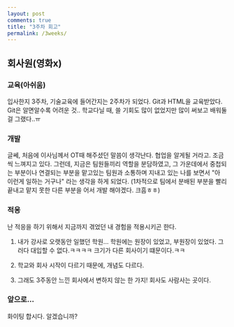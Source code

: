 ```yaml
---
layout: post
comments: true
title: "3주차 회고"
permalink: /3weeks/
---
```


## 회사원(영화x)

### 교육(아쉬움)
입사한지 3주차, 기술교육에 들어간지는 2주차가 되었다.
Git과 HTML을 교육받았다.
Git은 알면알수록 어려운 것..
학교다닐 때, 쓸 기회도 많이 없었지만 많이 써보고 배워둘 걸 그랬다..ㅠ

### 개발
글쎄, 처음에 이사님께서 OT때 해주셨던 말씀이 생각난다.
협업을 알게될 거라고. 조금씩 느껴지고 있다.
그런데, 지금은 팀원들끼리 역할을 분담하였고,
그 가운데에서 중첩되는 부분이나 연결되는 부분을 맡고있는 팀원과 소통하며 지내고 있는 나를 보면서
"아 이런게 일하는 거구나" 라는 생각을 하게 되었다.
(1차적으로 팀에서 분배된 부분을 빨리 끝내고 맡지 못한 다른 부분을 어서 개발 해야겠다. 크흠ㅎㅎ)

### 적응
난 적응을 하기 위해서 지금까지 겪었던 내 경험을 적용시키곤 한다.

1. 내가 강사로 오랫동안 일했던 학원...
학원에는 원장이 있었고, 부원장이 있었다.
그러다 대입할 수 없다.ㅋㅋㅋㅋ
크기가 다른 회사이기 떄문이다.ㅋㅋ

2. 학교와 회사 시작이 다르기 때문에, 개념도 다르다.

3. 그래도 3주동안 느낀 회사에서 변하지 않는 한 가지!
회사도 사람사는 곳이다.

### 앞으로...
화이팅 합시다. 알겠습니까?